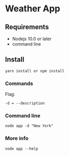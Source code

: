 # Weather App

## Requirements

- Nodejs 10.0 or later
- command line

## Install

``yarn install or npm install``

### Commands

Flag:
```
-d = --description
```

### Command line

```
node app -d "New York"
```

### More info
```
node app --help
```